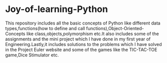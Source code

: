 # Joy-of-learning-Python
This repository includes all the basic concepts of Python like different data types,functions(how to define and call functions),Object-Oriented-Concepts like class,objects,polymorphism etc.It also includes some of the assignments and the mini project which I have done in my first year of Engineering.Lastly,it includes solutions to the problems which I have solved in the Project Euler website and some of the games like the TIC-TAC-TOE game,Dice Stimulator etc.
